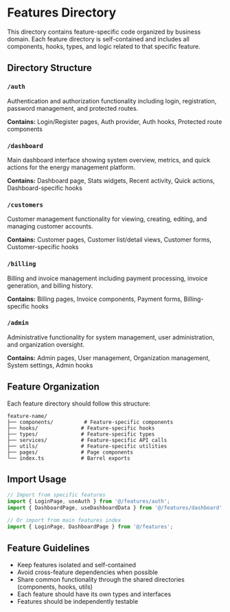 # Features Directory

This directory contains feature-specific code organized by business domain. Each feature directory is self-contained and includes all components, hooks, types, and logic related to that specific feature.

## Directory Structure

### `/auth`
Authentication and authorization functionality including login, registration, password management, and protected routes.

**Contains:** Login/Register pages, Auth provider, Auth hooks, Protected route components

### `/dashboard`
Main dashboard interface showing system overview, metrics, and quick actions for the energy management platform.

**Contains:** Dashboard page, Stats widgets, Recent activity, Quick actions, Dashboard-specific hooks

### `/customers`
Customer management functionality for viewing, creating, editing, and managing customer accounts.

**Contains:** Customer pages, Customer list/detail views, Customer forms, Customer-specific hooks

### `/billing`
Billing and invoice management including payment processing, invoice generation, and billing history.

**Contains:** Billing pages, Invoice components, Payment forms, Billing-specific hooks

### `/admin`
Administrative functionality for system management, user administration, and organization oversight.

**Contains:** Admin pages, User management, Organization management, System settings, Admin hooks

## Feature Organization

Each feature directory should follow this structure:

```
feature-name/
├── components/          # Feature-specific components
├── hooks/              # Feature-specific hooks
├── types/              # Feature-specific types
├── services/           # Feature-specific API calls
├── utils/              # Feature-specific utilities
├── pages/              # Page components
└── index.ts            # Barrel exports
```

## Import Usage

```typescript
// Import from specific features
import { LoginPage, useAuth } from '@/features/auth';
import { DashboardPage, useDashboardData } from '@/features/dashboard';

// Or import from main features index
import { LoginPage, DashboardPage } from '@/features';
```

## Feature Guidelines

- Keep features isolated and self-contained
- Avoid cross-feature dependencies when possible
- Share common functionality through the shared directories (components, hooks, utils)
- Each feature should have its own types and interfaces
- Features should be independently testable 